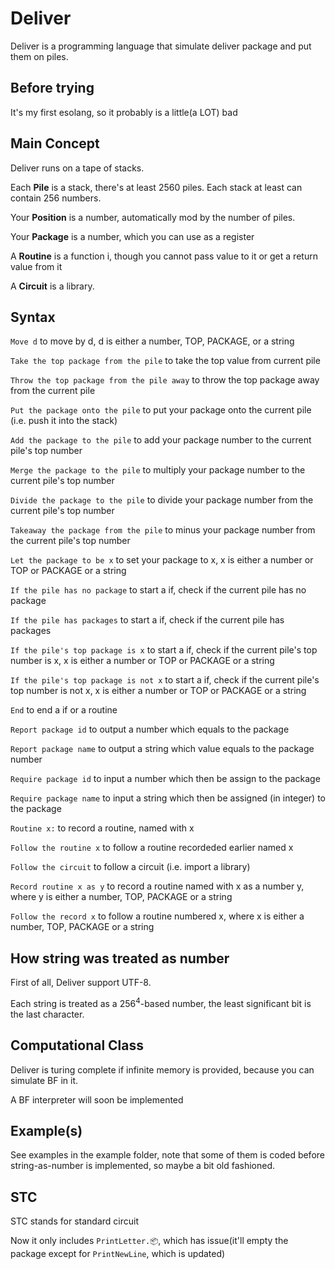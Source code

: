 # Deliver

Deliver is a programming language that simulate deliver package and put them on piles.

## Before trying
It's my first esolang, so it probably is a little(a LOT) bad

## Main Concept

Deliver runs on a tape of stacks.

Each **Pile** is a stack, there's at least 2560 piles. Each stack at least can contain 256 numbers.

Your **Position** is a number, automatically mod by the number of piles.

Your **Package** is a number, which you can use as a register

A **Routine** is a function i, though you cannot pass value to it or get a return value from it

A **Circuit** is a library.

## Syntax
`Move d` to move by d, d is either a number, TOP, PACKAGE, or a string

`Take the top package from the pile` to take the top value from current pile

`Throw the top package from the pile away` to throw the top package away from the current pile

`Put the package onto the pile` to put your package onto the current pile (i.e. push it into the stack)

`Add the package to the pile` to add your package number to the current pile's top number

`Merge the package to the pile` to multiply your package number to the current pile's top number

`Divide the package to the pile` to divide your package number from the current pile's top number

`Takeaway the package from the pile` to minus your package number from the current pile's top number

`Let the package to be x` to set your package to x, x is either a number or TOP or PACKAGE or a string

`If the pile has no package` to start a if, check if the current pile has no package

`If the pile has packages` to start a if, check if the current pile has packages

`If the pile's top package is x` to start a if, check if the current pile's top number is x, x is either a number or TOP or PACKAGE or a string

`If the pile's top package is not x` to start a if, check if the current pile's top number is not x, x is either a number or TOP or PACKAGE or a string

`End` to end a if or a routine

`Report package id` to output a number which equals to the package

`Report package name` to output a string which value equals to the package number

`Require package id` to input a number which then be assign to the package

`Require package name` to input a string which then be assigned (in integer) to the package

`Routine x:` to record a routine, named with x

`Follow the routine x` to follow a routine recordeded earlier named x

`Follow the circuit` to follow a circuit (i.e. import a library)

`Record routine x as y` to record a routine named with x as a number y, where y is either a number, TOP, PACKAGE or a string

`Follow the record x` to follow a routine numbered x, where x is either a number, TOP, PACKAGE or a string

## How string was treated as number
First of all, Deliver support UTF-8.

Each string is treated as a $256^4$-based number, the least significant bit is the last character.

## Computational Class
Deliver is turing complete if infinite memory is provided, because you can simulate BF in it.

A BF interpreter will soon be implemented

## Example(s)
See examples in the example folder, note that some of them is coded before string-as-number is implemented, so maybe a bit old fashioned.

## STC
STC stands for standard circuit

Now it only includes `PrintLetter.📦`, which has issue(it'll empty the package except for `PrintNewLine`, which is updated)
